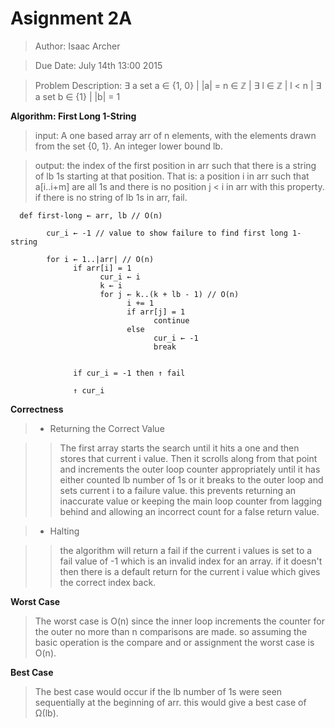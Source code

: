 # **Asignment 2A**

> Author: Isaac Archer

> Due Date: July 14th 13:00 2015

> Problem Description:
> ∃ a set a ∈ {1, 0} | |a| = n ∈ ℤ | ∃ l ∈ ℤ | l < n | ∃ a set b ∈ {1} | |b| = 1

**Algorithm: First Long 1-String**

> input: A one based array arr of n elements, with the elements drawn from the set {0, 1}. An integer lower bound lb.

> output: the index of the first position in arr such that there is a string of lb 1s starting at that position. That is: a position i in arr such that a[i..i+m] are all 1s and there is no position j < i in arr with this property. if there is no string of lb 1s in arr, fail.


      def first-long ← arr, lb // O(n)

            cur_i ← -1 // value to show failure to find first long 1-string

            for i ← 1..|arr| // O(n)
                  if arr[i] = 1
                        cur_i ← i
                        k ← i
                        for j ← k..(k + lb - 1) // O(n)
                              i += 1
                              if arr[j] = 1
                                    continue
                              else
                                    cur_i ← -1
                                    break


                  if cur_i = -1 then ↑ fail

                  ↑ cur_i

**Correctness**

>- Returning the Correct Value

>> The first array starts the search until it hits a one and then stores that current i value. Then it scrolls along from that point and increments the outer loop counter appropriately until it has either counted lb number of 1s or it breaks to the outer loop and sets current i to a failure value. this prevents returning an inaccurate value or keeping the main loop counter from lagging behind and allowing an incorrect count for a false return value.

>- Halting

>> the algorithm will return a fail if the current i values is set to a fail value of -1 which is an invalid index for an array. if it doesn't then there is a default return for the current i value which gives the correct index back.

**Worst Case**

> The worst case is O(n) since the inner loop increments the counter for the outer no more than n comparisons are made. so assuming the basic operation is the compare and or assignment the worst case is O(n).

**Best Case**

> The best case would occur if the lb number of 1s were seen sequentially at the beginning of arr. this would give a best case of Ω(lb).

